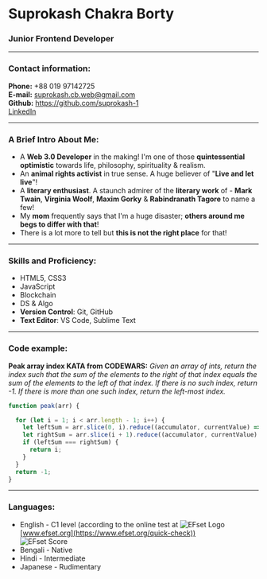 # Suprokash Chakra Borty
### Junior Frontend Developer

---

### Contact information:

**Phone:** +88 019 97142725<br>
**E-mail:** suprokash.cb.web@gmail.com<br>
**Github:** https://github.com/suprokash-1<br>
[LinkedIn](https://www.linkedin.com/in/#/)<br>

---

### A Brief Intro About Me:

* A **Web 3.0 Developer** in the making! I'm one of those **quintessential optimistic** towards life, philosophy, spirituality & realism.<br>
* An **animal rights activist** in true sense. A huge believer of "**Live and let live**"!<br>
* A **literary enthusiast**. A staunch admirer of the **literary work** of - **Mark Twain**, **Virginia Woolf**, **Maxim Gorky** & **Rabindranath Tagore** to name a few!<br>
* My **mom** frequently says that I'm a huge disaster; **others around me begs to differ with that**!<br>
* There is a lot more to tell but **this is not the right place** for that!<br>

---

### Skills and Proficiency:

- HTML5, CSS3
- JavaScript
- Blockchain
- DS & Algo
- **Version Control**: Git, GitHub
- **Text Editor**: VS Code, Sublime Text<br>

---

### Code example:

**Peak array index KATA from CODEWARS:**
*Given an array of ints, return the index such that the sum of the elements to the right of that index equals the sum of the elements to the left of that index. If there is no such index, return -1. If there is more than one such index, return the left-most index.*

```javascript
function peak(arr) {

  for (let i = 1; i < arr.length - 1; i++) {
    let leftSum = arr.slice(0, i).reduce((accumulator, currentValue) => accumulator + currentValue);
    let rightSum = arr.slice(i + 1).reduce((accumulator, currentValue) => accumulator + currentValue);
    if (leftSum === rightSum) {
      return i;
    }
  }
  return -1;
}
```
---

### Languages:

- English \- C1 level (according to the online test at ![EFset Logo](/images/efset-logo.png) [www.efset.org](https://www.efset.org/quick-check))<br>
![EFset Score](/images/efset-english-level.jpg)
- Bengali \- Native
- Hindi \- Intermediate
- Japanese \- Rudimentary
